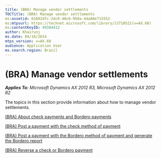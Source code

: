 ```yaml
---
title: (BRA) Manage vendor settlements
TOCTitle: (BRA) Manage vendor settlements
ms:assetid: 61602dfc-2dc6-40c6-950a-44a88e715552
ms:mtpsurl: https://technet.microsoft.com/library/JJ710521(v=AX.60)
ms:contentKeyID: 49384412
author: Khairunj
ms.date: 04/18/2014
mtps_version: v=AX.60
audience: Application User
ms.search.region: Brazil
---
```


# (BRA) Manage vendor settlements 


_**Applies To:** Microsoft Dynamics AX 2012 R3, Microsoft Dynamics AX 2012 R2_

The topics in this section provide information about how to manage vendor settlements.

[(BRA) About check payments and Bordero payments](bra-about-check-payments-and-bordero-payments.md)

[(BRA) Post a payment with the check method of payment](bra-post-a-payment-with-the-check-method-of-payment.md)

[(BRA) Post a payment with the Bordero method of payment and generate the Bordero report](bra-post-a-payment-with-the-bordero-method-of-payment-and-generate-the-bordero-report.md)

[(BRA) Reverse a check or Bordero payment](bra-reverse-a-check-or-bordero-payment.md)

  


